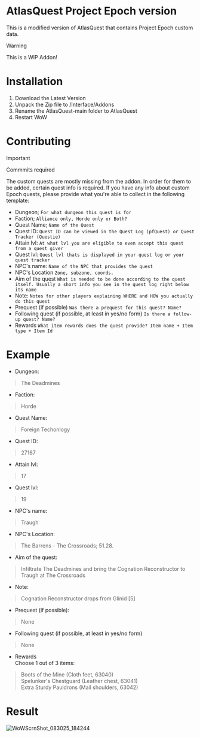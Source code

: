 # AtlasQuest Project Epoch version
This is a modified version of AtlasQuest that contains Project Epoch custom data. 
> [!WARNING]
> This is a WIP Addon!
# Installation
1. Download the Latest Version
2. Unpack the Zip file to /Interface/Addons
3. Rename the AtlasQuest-main folder to AtlasQuest
4. Restart WoW
# Contributing
> [!IMPORTANT]
> Commmits required
>
The custom quests are mostly missing from the addon. In order for them to be added, certain quest info is required. If you have any info about custom Epoch quests, please provide what you're able to collect in the following template:
- Dungeon; ```For what dungeon this quest is for```
- Faction; ```Alliance only, Horde only or Both?```
- Quest Name; ```Name of the Quest```
- Quest ID: ```Quest ID can be viewed in the Quest Log (pfQuest) or Quest Tracker (Questie)```
- Attain lvl: ```At what lvl you are eligible to even accept this quest from a quest giver```
- Quest lvl: ```Quest lvl thats is displayed in your quest log or your quest tracker```
- NPC's name: ```Name of the NPC that provides the quest```
- NPC's Location ```Zone, subzone, coords.```
- Aim of the quest ```What is needed to be done according to the quest itself. Usually a short info you see in the quest log right below its name```
- Note: ```Notes for other players explaining WHERE and HOW you actually do this quest```
- Prequest (if possible) ```Was there a prequest for this quest? Name?```
- Following quest (if possible, at least in yes/no form) ```Is there a follow-up quest? Name?```
- Rewards ```What item rewards does the quest provide? Item name + Item type + Item Id``` 
# Example  
- Dungeon:
> The Deadmines
- Faction:
> Horde
- Quest Name:
> Foreign Techonlogy
- Quest ID:
> 27167
- Attain lvl:
> 17
- Quest lvl:
> 19
- NPC's name:
> Traugh
- NPC's Location:
> The Barrens - The Crossroads; 51.28.
- Aim of the quest:
> Infiltrate The Deadmines and bring the Cognation Reconstructor to Traugh at The Crossroads
- Note:
> Cognation Reconstructor drops from Glinid [5]
- Prequest (if possible):
> None
- Following quest (if possible, at least in yes/no form) 
> None
- Rewards  
Choose 1 out of 3 items:
> Boots of the Mine (Cloth feet, 63040)  
> Spelunker's Chestguard  (Leather chest, 63041)  
> Extra Sturdy Pauldrons (Mail shoulders, 63042)  

# Result
![WoWScrnShot_083025_184244](https://github.com/user-attachments/assets/c24a2de4-f006-4271-838d-941b5b9a6992)



